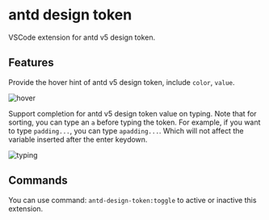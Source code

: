 # antd design token

VSCode extension for antd v5 design token.

## Features

Provide the hover hint of antd v5 design token, include `color`, `value`.

![hover](assets/hover.gif)

Support completion for antd v5 design token value on typing. Note that for sorting, you can type an `a` before typing the token. For example, if you want to type `padding...`, you can type `apadding...`. Which will not affect the variable inserted after the enter keydown.

![typing](assets/type.gif)

## Commands

You can use command: `antd-design-token:toggle` to active or inactive this extension.
